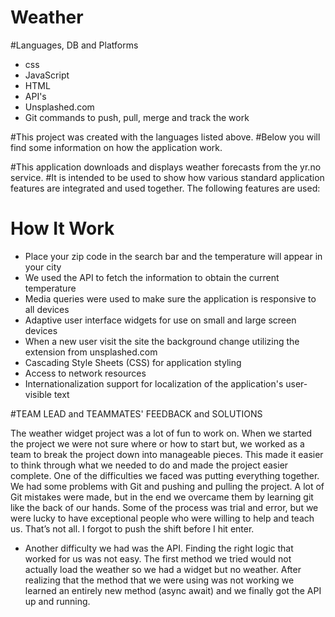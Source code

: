 # Weather
#Languages, DB and Platforms 
- css 
- JavaScript
- HTML
- API's
- Unsplashed.com
- Git commands to push, pull, merge and track the work


#This project was created with the languages listed above. 
#Below you will find some information on how the application work.

#This application downloads and displays weather forecasts from the yr.no
 service.
#It is intended to be used to show how various standard application features are
 integrated and used together. The following features are used:

# How It Work
- Place your zip code in the search bar and the temperature will appear in your city
- We used the API to fetch the information to obtain the current temperature
- Media queries were used to make sure the application is responsive to all devices
- Adaptive user interface widgets for use on small and large screen devices
- When a new user visit the site the background change utilizing the extension from unsplashed.com
- Cascading Style Sheets (CSS) for application styling
- Access to network resources
- Internationalization support for localization of the application's
  user-visible text

#TEAM LEAD and TEAMMATES' FEEDBACK and SOLUTIONS

The weather widget project was a lot of fun to work on.  When we started the project we were not sure where or how to start but, we worked as a team to break the project down into manageable pieces.  This made it easier to think through what we needed to do and made the project easier complete.
One of the difficulties we faced was putting everything together. We had some problems with Git and pushing and pulling the project. A lot of Git mistakes were made, but in the end we overcame them by learning git like the back of our hands. Some of the process was trial and error, but we were lucky to have exceptional people who were willing to help and teach us.
That’s not all. I forgot to push the shift before I hit enter.

- Another difficulty we had was the API. Finding the right logic that worked for us was not easy. The first method we tried would not actually load the weather so we had a widget but no weather. After realizing that the method that we were using was not working we learned an entirely new method (async await)  and we finally got the API up and running.






